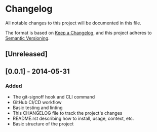 # Changelog

All notable changes to this project will be documented in this file.

The format is based on [Keep a Changelog](https://keepachangelog.com/en/1.0.0/),
and this project adheres to [Semantic Versioning](https://semver.org/spec/v2.0.0.html).

## [Unreleased]


## [0.0.1] - 2014-05-31

### Added

- The git-signoff hook and CLI command
- GitHub CI/CD workflow
- Basic testing and linting
- This CHANGELOG file to track the project's changes
- README.rst describing how to install, usage, context, etc.
- Basic structure of the project